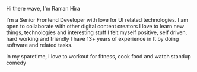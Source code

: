 Hi there wave, I'm Raman Hira 

I'm a Senior Frontend Developer with love for UI related technologies.
I am open to collaborate with other digital content creators
I love to learn new things, technologies and interesting stuff
I felt myself positive, self driven, hard working and friendly
I have 13+ years of experience in It by doing software and related tasks.

In my sparetime, i love to workout for fitness, cook food and watch standup comedy
